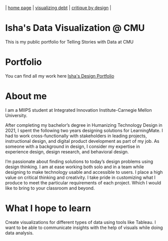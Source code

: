 | [home page](https://isha0807.github.io/Portfolio/) | [visualizing debt](visualizing-government-debt) | [critique by design](critique-by-design) |

# Isha's Data Visualization @ CMU
This is my public portfolio for Telling Stories with Data at CMU

# Portfolio
You can find all my work here [Isha's Design Portfolio](https://www.isharaghuvanshi.com/)

# About me
I am a MIIPS student at Integrated Innovation Institute-Carnegie Mellon University.

After completing my bachelor’s degree in Humanizing Technology Design in 2021, I spent the following two years designing solutions for LearningMate. I had to work cross-functionally with stakeholders in leading projects, instructional design, and digital product development as part of my job. As someone with a background in design, I consider my expertise in experience design, design research, and behavioral design.

I’m passionate about finding solutions to today’s design problems using design thinking. I am at ease working both solo and in a team while designing to make technology usable and accessible to users. I place a high value on critical thinking and creativity. I take pride in customizing what I produce to meet the particular requirements of each project. Which I would like to bring to your classroom and beyond.

# What I hope to learn
Create visualizations for different types of data using tools like Tableau. I want to be able to communicate insights with the help of visuals while doing data analysis.
